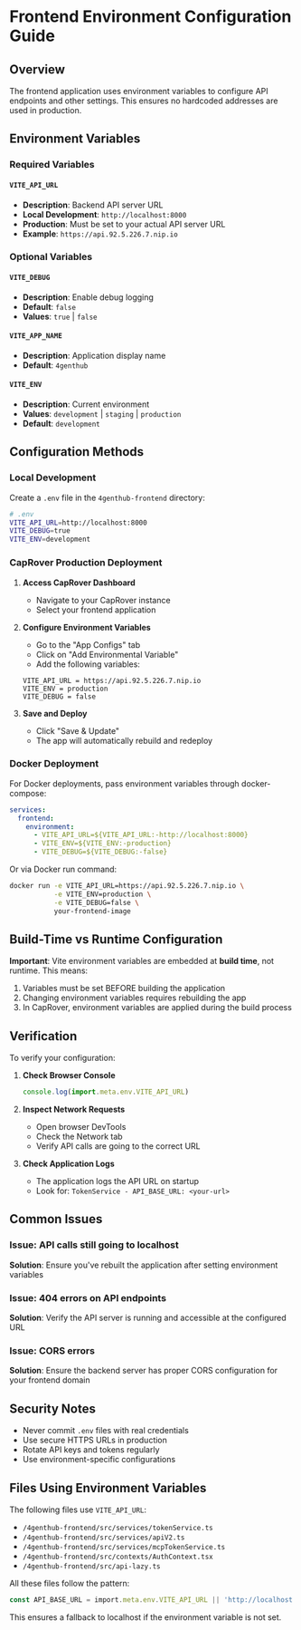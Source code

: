 # Frontend Environment Configuration Guide

## Overview
The frontend application uses environment variables to configure API endpoints and other settings. This ensures no hardcoded addresses are used in production.

## Environment Variables

### Required Variables

#### `VITE_API_URL`
- **Description**: Backend API server URL
- **Local Development**: `http://localhost:8000`
- **Production**: Must be set to your actual API server URL
- **Example**: `https://api.92.5.226.7.nip.io`

### Optional Variables

#### `VITE_DEBUG`
- **Description**: Enable debug logging
- **Default**: `false`
- **Values**: `true` | `false`

#### `VITE_APP_NAME`
- **Description**: Application display name
- **Default**: `4genthub`

#### `VITE_ENV`
- **Description**: Current environment
- **Values**: `development` | `staging` | `production`
- **Default**: `development`

## Configuration Methods

### Local Development

Create a `.env` file in the `4genthub-frontend` directory:

```bash
# .env
VITE_API_URL=http://localhost:8000
VITE_DEBUG=true
VITE_ENV=development
```

### CapRover Production Deployment

1. **Access CapRover Dashboard**
   - Navigate to your CapRover instance
   - Select your frontend application

2. **Configure Environment Variables**
   - Go to the "App Configs" tab
   - Click on "Add Environmental Variable"
   - Add the following variables:

   ```
   VITE_API_URL = https://api.92.5.226.7.nip.io
   VITE_ENV = production
   VITE_DEBUG = false
   ```

3. **Save and Deploy**
   - Click "Save & Update"
   - The app will automatically rebuild and redeploy

### Docker Deployment

For Docker deployments, pass environment variables through docker-compose:

```yaml
services:
  frontend:
    environment:
      - VITE_API_URL=${VITE_API_URL:-http://localhost:8000}
      - VITE_ENV=${VITE_ENV:-production}
      - VITE_DEBUG=${VITE_DEBUG:-false}
```

Or via Docker run command:

```bash
docker run -e VITE_API_URL=https://api.92.5.226.7.nip.io \
           -e VITE_ENV=production \
           -e VITE_DEBUG=false \
           your-frontend-image
```

## Build-Time vs Runtime Configuration

**Important**: Vite environment variables are embedded at **build time**, not runtime. This means:

1. Variables must be set BEFORE building the application
2. Changing environment variables requires rebuilding the app
3. In CapRover, environment variables are applied during the build process

## Verification

To verify your configuration:

1. **Check Browser Console**
   ```javascript
   console.log(import.meta.env.VITE_API_URL)
   ```

2. **Inspect Network Requests**
   - Open browser DevTools
   - Check the Network tab
   - Verify API calls are going to the correct URL

3. **Check Application Logs**
   - The application logs the API URL on startup
   - Look for: `TokenService - API_BASE_URL: <your-url>`

## Common Issues

### Issue: API calls still going to localhost
**Solution**: Ensure you've rebuilt the application after setting environment variables

### Issue: 404 errors on API endpoints
**Solution**: Verify the API server is running and accessible at the configured URL

### Issue: CORS errors
**Solution**: Ensure the backend server has proper CORS configuration for your frontend domain

## Security Notes

- Never commit `.env` files with real credentials
- Use secure HTTPS URLs in production
- Rotate API keys and tokens regularly
- Use environment-specific configurations

## Files Using Environment Variables

The following files use `VITE_API_URL`:

- `/4genthub-frontend/src/services/tokenService.ts`
- `/4genthub-frontend/src/services/apiV2.ts`
- `/4genthub-frontend/src/services/mcpTokenService.ts`
- `/4genthub-frontend/src/contexts/AuthContext.tsx`
- `/4genthub-frontend/src/api-lazy.ts`

All these files follow the pattern:
```typescript
const API_BASE_URL = import.meta.env.VITE_API_URL || 'http://localhost:8000';
```

This ensures a fallback to localhost if the environment variable is not set.